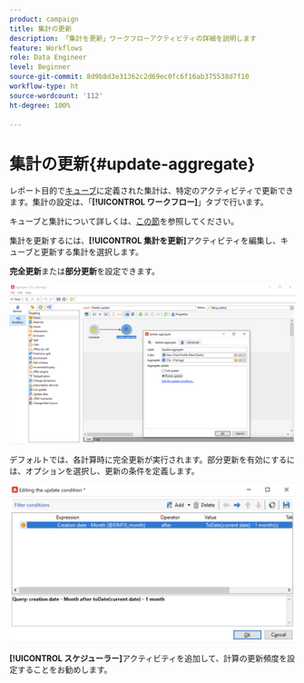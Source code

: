 ```yaml
---
product: campaign
title: 集計の更新
description: 「集計を更新」ワークフローアクティビティの詳細を説明します
feature: Workflows
role: Data Engineer
level: Beginner
source-git-commit: 8d9b8d3e31362c2d69ec0fc6f16ab375538d7f10
workflow-type: ht
source-wordcount: '112'
ht-degree: 100%

---
```


# 集計の更新{#update-aggregate}

レポート目的で[キューブ](../../v8/reporting/gs-cubes.md)に定義された集計は、特定のアクティビティで更新できます。集計の設定は、「**[!UICONTROL ワークフロー]**」タブで行います。

キューブと集計について詳しくは、[この節](../../v8/reporting/customize-cubes.md#calculate-and-use-aggregates)を参照してください。

集計を更新するには、**[!UICONTROL 集計を更新]**&#x200B;アクティビティを編集し、キューブと更新する集計を選択します。

**完全更新**&#x200B;または&#x200B;**部分更新**&#x200B;を設定できます。

![](assets/update-aggregate-details.png)

デフォルトでは、各計算時に完全更新が実行されます。部分更新を有効にするには、オプションを選択し、更新の条件を定義します。

![](assets/update-aggregate-partial.png)

**[!UICONTROL スケジューラー]**&#x200B;アクティビティを追加して、計算の更新頻度を設定することをお勧めします。
